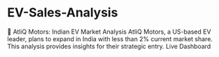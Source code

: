 # EV-Sales-Analysis
🚗 AtliQ Motors: Indian EV Market Analysis AtliQ Motors, a US-based EV leader, plans to expand in India with less than 2% current market share. This analysis provides insights for their strategic entry. Live Dashboard
